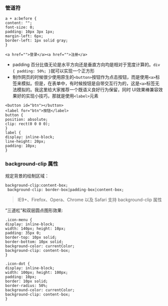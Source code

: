 ### 管道符 ###
```
a + a:before {
content: "";
font-size: 0;
padding: 10px 3px 1px;
margin-left: 6px;
border-left: 1px solid gray;
}
```
```
<a href="">登录</a><a href="">注册</a>
```
* padding 百分比值无论是水平方向还是垂直方向均是相对于宽度计算的。`div { padding: 50%; }`就可以实现一个正方形
* 制作网页的时候很少使用原生的`<button>`按钮作为点击按钮，而是使用`<a>`标签来模拟。但是，在表单中，有时候按钮是自带交互行为的，这是`<a>`标签无法模拟的。我这里给大家推荐一个既语义良好行为保留，同时 UI效果棒兼容效果好的实现小技巧，那就是使用`<label>`元素
```
<button id="btn"></button>
<label for="btn">按钮</label>
button {
position: absolute;
clip: rect(0 0 0 0);
}
label {
display: inline-block;
line-height: 20px;
padding: 10px;
}
```

### background-clip 属性 ###

  规定背景的绘制区域：
  ```
  background-clip:content-box;
   background-clip: border-box|padding-box|content-box;
  ```

  >IE9+、Firefox、Opera、Chrome 以及 Safari 支持 background-clip 属性
 
 “三道杠”和双层圆点图形效果:
 ```
 .icon-menu {
display: inline-block;
width: 140px; height: 10px;
padding: 35px 0;
border-top: 10px solid;
border-bottom: 10px solid;
background-color: currentColor;
background-clip: content-box;
}
```
```
.icon-dot {
display: inline-block;
width: 100px; height: 100px;
padding: 10px;
border: 10px solid;
border-radius: 50%;
background-color: currentColor;
background-clip: content-box;
}
```
